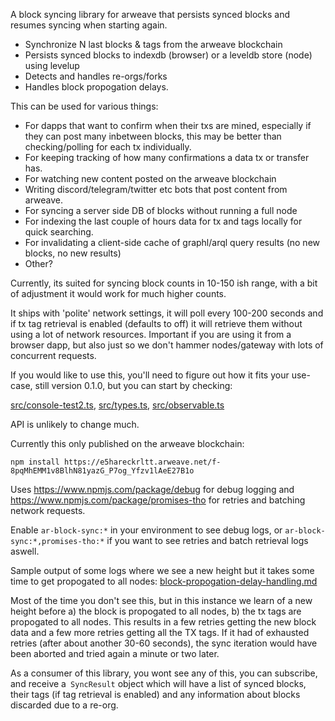 

A block syncing library for arweave that persists synced blocks and resumes syncing when starting again.

- Synchronize N last blocks & tags from the arweave blockchain
- Persists synced blocks to indexdb (browser) or a leveldb store (node) using levelup
- Detects and handles re-orgs/forks 
- Handles block propogation delays. 

This can be used for various things: 

- For dapps that want to confirm when their txs are mined, especially if they can post many inbetween
  blocks, this may be better than checking/polling for each tx individually.
- For keeping tracking of how many confirmations a data tx or transfer has.
- For watching new content posted on the arweave blockchain
- Writing discord/telegram/twitter etc bots that post content from arweave.
- For syncing a server side DB of blocks without running a full node 
- For indexing the last couple of hours data for tx and tags locally for quick searching. 
- For invalidating a client-side cache of graphl/arql query results (no new blocks, no new results)
- Other? 




Currently, its suited for syncing block counts in 10-150 ish range, with a bit of adjustment it would work for much higher counts. 

It ships with 'polite' network settings, it will poll every 100-200 seconds and if tx tag retrieval is
enabled (defaults to off) it will retrieve them without using a lot of network resources. Important if 
you are using it from a browser dapp, but also just so we don't hammer nodes/gateway with lots of concurrent requests.

If you would like to use this, you'll need to figure out how it fits your use-case, still version 0.1.0, but you can start by checking:

[src/console-test2.ts](src/console-test2.ts), [src/types.ts](src/types.ts), [src/observable.ts](src/observable.ts)

API is unlikely to change much. 

Currently this only published on the arweave blockchain: 

`npm install https://e5hareckrltt.arweave.net/f-8pqMhEMM1v8BlhN81yazG_P7og_Yfzv1lAeE27B1o`


Uses https://www.npmjs.com/package/debug for debug logging and https://www.npmjs.com/package/promises-tho 
for retries and batching network requests. 

Enable `ar-block-sync:*` in your environment to see debug logs, or `ar-block-sync:*,promises-tho:*` if you want to see retries and batch retrieval logs aswell.

Sample output of some logs where we see a new height but it takes some time to get propogated to all nodes: [block-propogation-delay-handling.md](block-propogation-delay-handling.md)

Most of the time you don't see this, but in this instance we learn of a new height before a) the block is propogated to all nodes, b) the tx tags are propogated to all nodes. This results in a few retries getting the new block data and a few more retries getting all the TX tags. If it had of exhausted retries (after about another 30-60 seconds), the sync iteration would have been aborted and tried again a minute or two later. 


As a consumer of this library, you wont see any of this, you can subscribe, and receive a` SyncResult` object which will have a list of synced blocks, their tags (if tag retrieval is enabled) and any information about blocks discarded due to a re-org.


